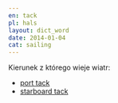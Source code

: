 ```yaml
---
en: tack
pl: hals
layout: dict_word
date: 2014-01-04
cat: sailing
---
```


Kierunek z którego wieje wiatr:

* [port tack](/dict/port-tack.html)
* [starboard tack](/dict/starboard-tack.html)